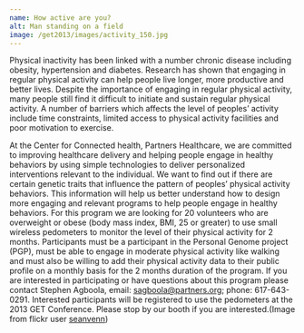 ```yaml
---
name: How active are you?
alt: Man standing on a field
image: /get2013/images/activity_150.jpg
---
```


Physical inactivity has been linked with a number chronic disease including obesity, hypertension and diabetes. Research has shown that engaging in regular physical activity can help people live longer, more productive and better lives. Despite the importance of engaging in regular physical activity, many people still find it difficult to initiate and sustain regular physical activity. A number of barriers which affects the level of peoples’ activity include time constraints, limited access to physical activity facilities and poor motivation to exercise.

At the Center for Connected health, Partners Healthcare, we are committed to improving healthcare delivery and helping people engage in healthy behaviors by using simple technologies to deliver personalized interventions relevant to the individual. We want to find out if there are certain genetic traits that influence the pattern of peoples’ physical activity behaviors. This information will help us better understand how to design more engaging and relevant programs to help people engage in healthy behaviors. For this program we are looking for 20 volunteers who are overweight or obese (body mass index, BMI, 25 or greater) to use small wireless pedometers to monitor the level of their physical activity for 2 months. Participants must be a participant in the Personal Genome project (PGP), must be able to engage in moderate physical activity like walking and must also be willing to add their physical activity data to their public profile on a monthly basis for the 2 months duration of the program. If you are interested in participating or have questions about this program please contact Stephen Agboola, email: sagboola@partners.org; phone: 617-643-0291\. Interested participants will be registered to use the pedometers at the 2013 GET Conference. Please stop by our booth if you are interested.(Image from flickr user [seanvenn](http://www.flickr.com/photos/seanvenn/3630375604/sizes/o/in/photostream/))
